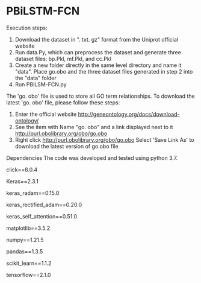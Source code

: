 # PBiLSTM-FCN
Execution steps:
1. Download the dataset in ". txt. gz" format from the Uniprot official website
2. Run data.Py, which can preprocess the dataset and generate three dataset files: bp.Pkl, mf.Pkl, and cc.Pkl
3. Create a new folder directly in the same level directory and name it "data". Place go.obo and the three dataset files generated in step 2 into the "data" folder
4. Run PBiLSM-FCN.py

The 'go. obo' file is used to store all GO term relationships. To download the latest 'go. obo' file, please follow these steps:
1. Enter the official website http://geneontology.org/docs/download-ontology/
2. See the item with Name "go. obo" and a link displayed next to it http://purl.obolibrary.org/obo/go.obo
3. Right click http://purl.obolibrary.org/obo/go.obo Select 'Save Link As' to download the latest version of go.obo file


Dependencies
The code was developed and tested using python 3.7.

click==8.0.4

Keras==2.3.1

keras_radam==0.15.0

keras_rectified_adam==0.20.0

keras_self_attention==0.51.0

matplotlib==3.5.2

numpy==1.21.5

pandas==1.3.5

scikit_learn==1.1.2

tensorflow==2.1.0

